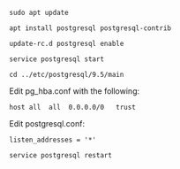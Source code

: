 `sudo apt update`

`apt install postgresql postgresql-contrib`

`update-rc.d postgresql enable`

`service postgresql start`

`cd ../etc/postgresql/9.5/main`

Edit pg_hba.conf with the following:

`host all  all  0.0.0.0/0   trust`

Edit postgresql.conf:

`listen_addresses = '*'`

`service postgresql restart`
